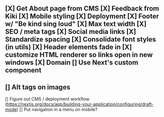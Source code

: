 [X] Get About page from CMS
[X] Feedback from Kiki
[X] Mobile styling
[X] Deployment
[X] Footer w/ "Be kind sing loud"
[X] Max text width
[X] SEO / meta tags
[X] Social media links
[X] Standardize spacing
[X] Consolidate font styles (in utils)
[X] Header elements fade in
[X] customize HTML renderer so links open in new windows
[X] Domain
[] Use Next's custom <Image/> component
----------------------------------
[] Alt tags on images
----------------------------------
[] Figure out CMS / deployment workflow (https://nextjs.org/docs/app/building-your-application/configuring/draft-mode)
[] Put navigation in a menu on mobile?